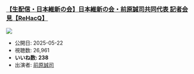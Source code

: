 ### [【生配信・日本維新の会】日本維新の会・前原誠司共同代表 記者会見【ReHacQ】](https://www.youtube.com/watch?v=yjjlYn1xuEk)
[![](https://img.youtube.com/vi/yjjlYn1xuEk/sddefault.jpg)](https://www.youtube.com/watch?v=yjjlYn1xuEk)
-   公開日: 2025-05-22
-   視聴数: 26,961
-   **いいね数: 238**
-   出演者: [前原誠司](/rehacq_fan/people/前原誠司 "wikilink")
